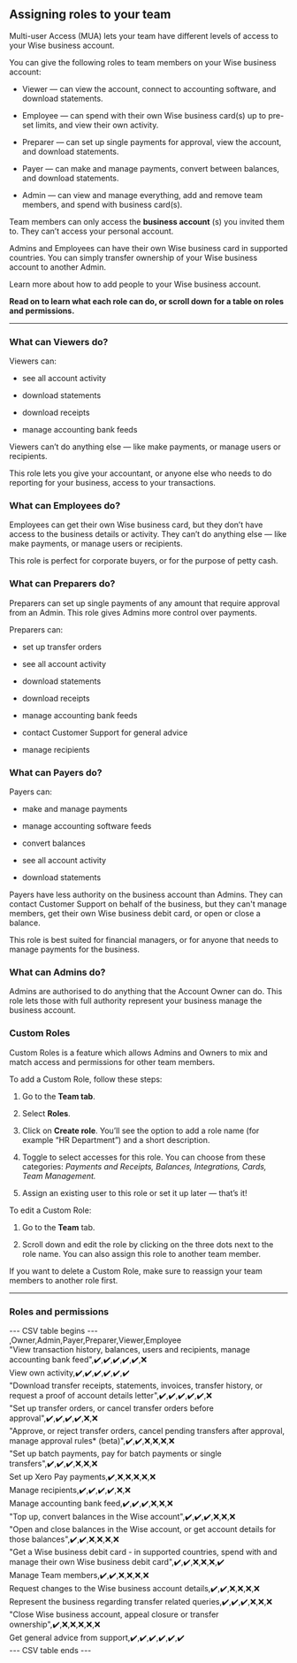 ## Assigning roles to your team  
Multi-user Access (MUA) lets your team have different levels of access to your Wise business account. 

You can give the following roles to team members on your Wise business account:

  * Viewer — can view the account, connect to accounting software, and download statements.

  * Employee — can spend with their own Wise business card(s) up to pre-set limits, and view their own activity.

  * Preparer — can set up single payments for approval, view the account, and download statements.

  * Payer — can make and manage payments, convert between balances, and download statements.

  * Admin — can view and manage everything, add and remove team members, and spend with business card(s). 




Team members can only access the **business account** (s) you invited them to. They can’t access your personal account. 

Admins and Employees can have their own Wise business card in supported countries. You can simply transfer ownership of your Wise business account to another Admin.

Learn more about how to add people to your Wise business account.

 **Read on to learn what each role can do, or scroll down for a table on roles and permissions.**

* * *

### What can Viewers do?

Viewers can:

  * see all account activity

  * download statements

  * download receipts

  * manage accounting bank feeds




Viewers can’t do anything else — like make payments, or manage users or recipients.

This role lets you give your accountant, or anyone else who needs to do reporting for your business, access to your transactions.

### What can Employees do?

Employees can get their own Wise business card, but they don’t have access to the business details or activity. They can’t do anything else — like make payments, or manage users or recipients.

This role is perfect for corporate buyers, or for the purpose of petty cash.

### What can Preparers do?

Preparers can set up single payments of any amount that require approval from an Admin. This role gives Admins more control over payments.

Preparers can:

  * set up transfer orders

  * see all account activity

  * download statements

  * download receipts

  * manage accounting bank feeds

  * contact Customer Support for general advice

  * manage recipients




### What can Payers do?

Payers can:

  * make and manage payments

  * manage accounting software feeds

  * convert balances

  * see all account activity

  * download statements




Payers have less authority on the business account than Admins. They can contact Customer Support on behalf of the business, but they can't manage members, get their own Wise business debit card, or open or close a balance.

This role is best suited for financial managers, or for anyone that needs to manage payments for the business. 

### What can Admins do?

Admins are authorised to do anything that the Account Owner can do. This role lets those with full authority represent your business manage the business account.

###  **Custom Roles**

Custom Roles is a feature which allows Admins and Owners to mix and match access and permissions for other team members.

To add a Custom Role, follow these steps:

  1. Go to the **Team tab**.

  2. Select **Roles**.

  3. Click on **Create role**. You’ll see the option to add a role name (for example “HR Department”) and a short description.

  4. Toggle to select accesses for this role. You can choose from these categories: _Payments and Receipts, Balances, Integrations, Cards, Team Management._

  5. Assign an existing user to this role or set it up later — that’s it!




To edit a Custom Role:

  1. Go to the **Team** tab.

  2. Scroll down and edit the role by clicking on the three dots next to the role name. You can also assign this role to another team member. 




If you want to delete a Custom Role, make sure to reassign your team members to another role first. 

* * *

### Roles and permissions


--- CSV table begins ---  
,Owner,Admin,Payer,Preparer,Viewer,Employee  
"View transaction history, balances, users and recipients, manage accounting bank feed",✔️,✔️,✔️,✔️,✔️,❌  
View own activity,✔️,✔️,✔️,✔️,✔️,✔️  
"Download transfer receipts, statements, invoices, transfer history, or request a proof of account details letter",✔️,✔️,✔️,✔️,✔️,❌  
"Set up transfer orders, or cancel transfer orders before approval",✔️,✔️,✔️,✔️,❌,❌  
"Approve, or reject transfer orders, cancel pending transfers after approval, manage approval rules* (beta)",✔️,✔️,❌,❌,❌,❌  
"Set up batch payments, pay for batch payments or single transfers",✔️,✔️,✔️,❌,❌,❌  
Set up Xero Pay payments,✔️,❌,❌,❌,❌,❌  
Manage recipients,✔️,✔️,✔️,✔️,❌,❌  
Manage accounting bank feed,✔️,✔️,✔️,❌,❌,❌  
"Top up, convert balances in the Wise account",✔️,✔️,✔️,❌,❌,❌  
"Open and close balances in the Wise account, or get account details for those balances",✔️,✔️,❌,❌,❌,❌  
"Get a Wise business debit card - in supported countries, spend with and manage their own Wise business debit card",✔️,✔️,❌,❌,❌,✔️  
Manage Team members,✔️,✔️,❌,❌,❌,❌  
Request changes to the Wise business account details,✔️,✔️,❌,❌,❌,❌  
Represent the business regarding transfer related queries,✔️,✔️,✔️,❌,❌,❌  
"Close Wise business account, appeal closure or transfer ownership",✔️,❌,❌,❌,❌,❌  
Get general advice from support,✔️,✔️,✔️,✔️,✔️,✔️  
--- CSV table ends ---